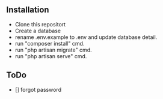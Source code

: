 ## Installation

- Clone this repositort
- Create a database
- rename .env.example to .env and update database detail.
- run "composer install" cmd.
- run "php artisan migrate" cmd.
- run "php artisan serve" cmd.


## ToDo
- [] forgot password

